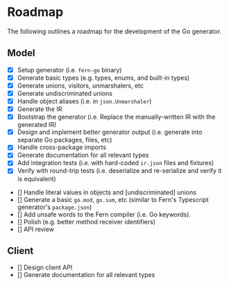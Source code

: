 # Roadmap

The following outlines a roadmap for the development of the Go generator.

## Model

- [x] Setup generator (i.e. `fern-go` binary)
- [x] Generate basic types (e.g. types, enums, and built-in types)
- [x] Generate unions, visitors, unmarshalers, etc
- [x] Generate undiscriminated unions
- [x] Handle object aliases (i.e. in `json.Unmarshaler`)
- [x] Generate the IR
- [x] Bootstrap the generator (i.e. Replace the manually-written IR with the generated IR)
- [x] Design and implement better generator output (i.e. generate into separate Go packages, files, etc)
- [x] Handle cross-package imports
- [x] Generate documentation for all relevant types
- [x] Add integration tests (i.e. with hard-coded `ir.json` files and fixtures)
- [x] Verify with round-trip tests (i.e. deserialize and re-serialize and verify it is equivalent)
- [] Handle literal values in objects and [undiscriminated] unions
- [] Generate a basic `go.mod`, `go.sum`, etc (similar to Fern's Typescript generator's `package.json`)
- [] Add unsafe words to the Fern compiler (i.e. Go keywords).
- [] Polish (e.g. better method receiver identifiers)
- [] API review

## Client

- [] Design client API
- [] Generate documentation for all relevant types
